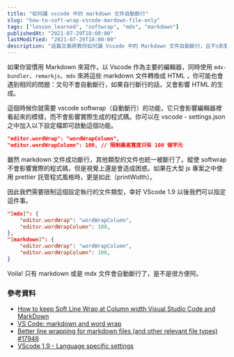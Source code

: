```yaml
---
title: "如何讓 vscode 中的 markdown 文件自動斷行"
slug: "how-to-soft-wrap-vscode-mardown-file-only"
tags: ["lesson_learned", "softwrap", "mdx", "markdown"]
publishedAt: "2021-07-29T18:00:00"
lastModified: "2021-07-29T18:00:00"
description: "這篇文章將教你如何讓 Vscode 中的 Markdown 文件自動斷行，且不s影響其他文件"
---
```



如果你習慣用 Markdown 來寫作，以 Vscode 作為主要的編輯器，同時使用 `mdx-bundler`、`remarkjs`、`mdx` 來將這些 markdown 文件轉換成 HTML ，你可能也會遇到相同的問題：文句不會自動斷行，如果自行斷行的話，又會影響 HTML 的生成。

這個時候你就需要 vscode softwrap（自動斷行）的功能，它只會影響編輯器裡看起來的模樣，而不會影響實際生成的程式碼。你可以在 vscode - settings.json之中加入以下設定檔即可啟動這個功能。

```json
"editor.wordWrap": "wordWrapColumn",
"editor.wordWrapColumn": 100, // 限制最高寬度只有 100 個字元
```

雖然 markdown 文件成功斷行，其他類型的文件也統一被斷行了。縱使 softwrap 不會影響實際的程式碼，但是視覺上還是會造成困惑。如果在大型 js 專案之中使用 prettier 託管程式風格時，更是如此（printWidth）。

因此我們需要限制這個設定執行的文件類型，幸好 VScode 1.9 以後我們可以指定這件事。

```json
"[mdx]": {
	"editor.wordWrap": "wordWrapColumn",
	"editor.wordWrapColumn": 100,
},
"[markdown]": {
	"editor.wordWrap": "wordWrapColumn",
	"editor.wordWrapColumn": 100,
}
```

Voila! 只有 markdown 或是 mdx 文件會自動斷行了，是不是很方便阿。


### 參考資料

- [How to keep Soft Line Wrap at Column width Visual Studio Code and MarkDown](https://jonathanmh.com/keep-soft-line-wrap-column-width-visual-studio-code-markdown/)
- [VS Code: markdown and word wrap](https://jmarcher.io/vs-code-markdown-and-word-wrap/)
- [Better line wrapping for markdown files (and other relevant file types) #17948](https://github.com/microsoft/vscode/issues/17948)
- [VScode 1.9 - Language specific settings](https://code.visualstudio.com/updates/v1_9#_language-specific-settings)